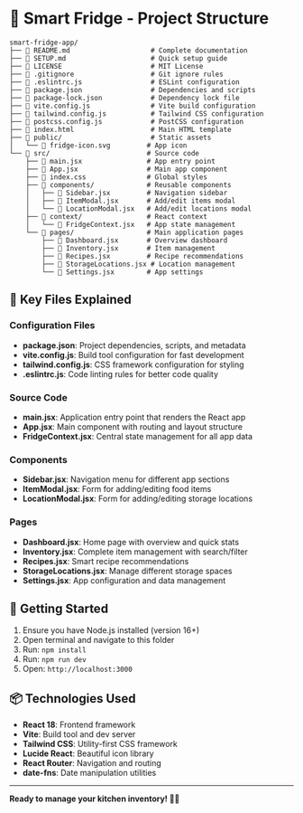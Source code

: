 # 📁 Smart Fridge - Project Structure

```
smart-fridge-app/
├── 📄 README.md                    # Complete documentation
├── 📄 SETUP.md                     # Quick setup guide
├── 📄 LICENSE                      # MIT License
├── 📄 .gitignore                   # Git ignore rules
├── 📄 .eslintrc.js                 # ESLint configuration
├── 📄 package.json                 # Dependencies and scripts
├── 📄 package-lock.json            # Dependency lock file
├── 📄 vite.config.js               # Vite build configuration
├── 📄 tailwind.config.js           # Tailwind CSS configuration
├── 📄 postcss.config.js            # PostCSS configuration
├── 📄 index.html                   # Main HTML template
├── 📁 public/                      # Static assets
│   └── 📄 fridge-icon.svg         # App icon
└── 📁 src/                        # Source code
    ├── 📄 main.jsx                # App entry point
    ├── 📄 App.jsx                 # Main app component
    ├── 📄 index.css               # Global styles
    ├── 📁 components/             # Reusable components
    │   ├── 📄 Sidebar.jsx         # Navigation sidebar
    │   ├── 📄 ItemModal.jsx       # Add/edit items modal
    │   └── 📄 LocationModal.jsx   # Add/edit locations modal
    ├── 📁 context/                # React context
    │   └── 📄 FridgeContext.jsx   # App state management
    └── 📁 pages/                  # Main application pages
        ├── 📄 Dashboard.jsx       # Overview dashboard
        ├── 📄 Inventory.jsx       # Item management
        ├── 📄 Recipes.jsx         # Recipe recommendations
        ├── 📄 StorageLocations.jsx # Location management
        └── 📄 Settings.jsx        # App settings
```

## 🔧 Key Files Explained

### Configuration Files
- **package.json**: Project dependencies, scripts, and metadata
- **vite.config.js**: Build tool configuration for fast development
- **tailwind.config.js**: CSS framework configuration for styling
- **.eslintrc.js**: Code linting rules for better code quality

### Source Code
- **main.jsx**: Application entry point that renders the React app
- **App.jsx**: Main component with routing and layout structure
- **FridgeContext.jsx**: Central state management for all app data

### Components
- **Sidebar.jsx**: Navigation menu for different app sections
- **ItemModal.jsx**: Form for adding/editing food items
- **LocationModal.jsx**: Form for adding/editing storage locations

### Pages
- **Dashboard.jsx**: Home page with overview and quick stats
- **Inventory.jsx**: Complete item management with search/filter
- **Recipes.jsx**: Smart recipe recommendations
- **StorageLocations.jsx**: Manage different storage spaces
- **Settings.jsx**: App configuration and data management

## 🚀 Getting Started

1. Ensure you have Node.js installed (version 16+)
2. Open terminal and navigate to this folder
3. Run: `npm install`
4. Run: `npm run dev`
5. Open: `http://localhost:3000`

## 📦 Technologies Used

- **React 18**: Frontend framework
- **Vite**: Build tool and dev server
- **Tailwind CSS**: Utility-first CSS framework
- **Lucide React**: Beautiful icon library
- **React Router**: Navigation and routing
- **date-fns**: Date manipulation utilities

---

**Ready to manage your kitchen inventory! 🍳✨**